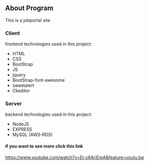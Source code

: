## About Program 
This is a jobportal site 

### Client 
frontend technologies used in this project:

* HTML
* CSS
* BootStrap
* JS
* jquery
* BootStrap-font-awesome
* sweetalert
* Ckeditor

### Server 
backend technologies used in this project:

* NodeJS
* EXPRESS
* MySQL (AWS-RDS)

#### if you want to see more click this link 
https://www.youtube.com/watch?v=El-c6AriEmA&feature=youtu.be


